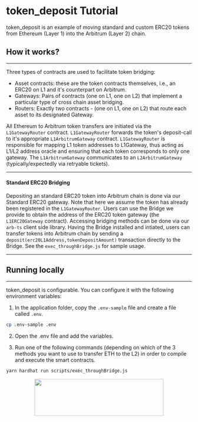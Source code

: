 # token_deposit Tutorial

token_deposit is an example of moving standard and custom ERC20 tokens from Ethereum (Layer 1) into the Arbitrum (Layer 2) chain.



## How it works?
---
Three types of contracts are used to facilitate token bridging:

* Asset contracts: these are the token contracts themselves, i.e., an ERC20 on L1 and it's counterpart on Arbitrum.
* Gateways: Pairs of contracts (one on L1, one on L2) that implement a particular type of cross chain asset bridging.
* Routers: Exactly two contracts - (one on L1, one on L2) that route each asset to its designated Gateway.
  
All Ethereum to Arbitrum token transfers are initiated via the `L1GatewayRouter` contract. `L1GatewayRouter` forwards the token's deposit-call to it's appropriate `L1ArbitrumGateway` contract. `L1GatewayRouter` is responsible for mapping L1 token addresses to L1Gateway, thus acting as L1/L2 address oracle and ensuring that each token corresponds to only one gateway. The `L1ArbitrumGateway` communicates to an `L2ArbitrumGateway` (typically/expectedly via retryable tickets).


---

#### **Standard ERC20 Bridging**
Depositing an standard ERC20 token into Arbitrum chain is done via our Standard ERC20 gateway. Note that here we assume the token has already been registered in the `L1GatewayRouter`. Users can use the Bridge we provide to obtain the address of the ERC20 token gateway (the `L1ERC20Gateway` contract). Accessing bridging methods can be done via our `arb-ts` client side library.
Having the Bridge installed and intiated, users can transfer tokens into Arbitrum chain by sending a `deposit(erc20L1Address,tokenDepositAmount)` transaction directly to the Bridge. See the `exec_throughBridge.js` for sample usage.

---

## Running locally

---

token_deposit is configurable.  You can configure it with the following environment variables:

1. In the application folder, copy the ```.env-sample``` file and create a file called ```.env```.

```bash
cp .env-sample .env
```

2. Open the .env file and add the variables.


3. Run one of the following commands (depending on which of the 3 methods you want to use to transfer ETH to the L2) in order to compile and execute the smart contracts.


```bash
yarn hardhat run scripts/exec_throughBridge.js

```

<p align="center">
  <img width="350" height="100" src= "https://offchainlabs.com/static/media/full-logo.3271d3e8.png" />
</p>
